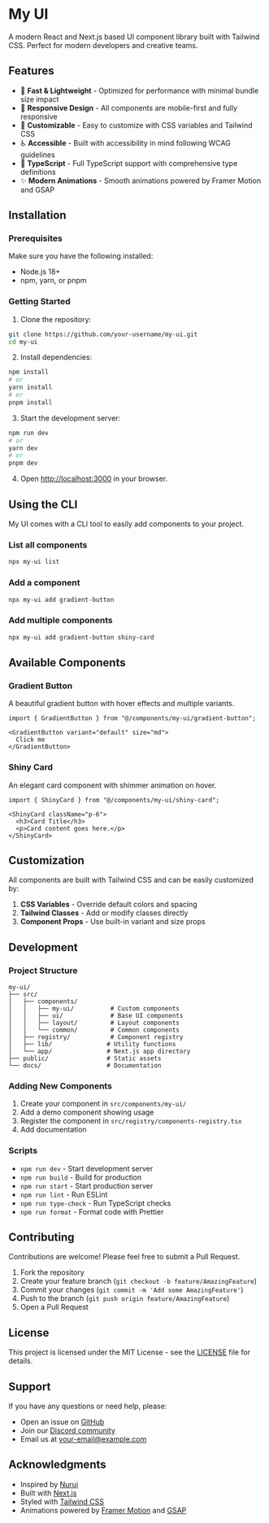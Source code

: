 # My UI

A modern React and Next.js based UI component library built with Tailwind CSS. Perfect for modern developers and creative teams.

## Features

- 🚀 **Fast & Lightweight** - Optimized for performance with minimal bundle size impact
- 📱 **Responsive Design** - All components are mobile-first and fully responsive  
- 🎨 **Customizable** - Easy to customize with CSS variables and Tailwind CSS
- ♿ **Accessible** - Built with accessibility in mind following WCAG guidelines
- 📘 **TypeScript** - Full TypeScript support with comprehensive type definitions
- ✨ **Modern Animations** - Smooth animations powered by Framer Motion and GSAP

## Installation

### Prerequisites

Make sure you have the following installed:
- Node.js 18+ 
- npm, yarn, or pnpm

### Getting Started

1. Clone the repository:
```bash
git clone https://github.com/your-username/my-ui.git
cd my-ui
```

2. Install dependencies:
```bash
npm install
# or
yarn install
# or
pnpm install
```

3. Start the development server:
```bash
npm run dev
# or
yarn dev
# or
pnpm dev
```

4. Open [http://localhost:3000](http://localhost:3000) in your browser.

## Using the CLI

My UI comes with a CLI tool to easily add components to your project.

### List all components
```bash
npx my-ui list
```

### Add a component
```bash
npx my-ui add gradient-button
```

### Add multiple components
```bash
npx my-ui add gradient-button shiny-card
```

## Available Components

### Gradient Button
A beautiful gradient button with hover effects and multiple variants.

```tsx
import { GradientButton } from "@/components/my-ui/gradient-button";

<GradientButton variant="default" size="md">
  Click me
</GradientButton>
```

### Shiny Card
An elegant card component with shimmer animation on hover.

```tsx
import { ShinyCard } from "@/components/my-ui/shiny-card";

<ShinyCard className="p-6">
  <h3>Card Title</h3>
  <p>Card content goes here.</p>
</ShinyCard>
```

## Customization

All components are built with Tailwind CSS and can be easily customized by:

1. **CSS Variables** - Override default colors and spacing
2. **Tailwind Classes** - Add or modify classes directly
3. **Component Props** - Use built-in variant and size props

## Development

### Project Structure

```
my-ui/
├── src/
│   ├── components/
│   │   ├── my-ui/          # Custom components
│   │   ├── ui/             # Base UI components  
│   │   ├── layout/         # Layout components
│   │   └── common/         # Common components
│   ├── registry/           # Component registry
│   ├── lib/               # Utility functions
│   └── app/               # Next.js app directory
├── public/                # Static assets
└── docs/                  # Documentation
```

### Adding New Components

1. Create your component in `src/components/my-ui/`
2. Add a demo component showing usage
3. Register the component in `src/registry/components-registry.tsx`
4. Add documentation

### Scripts

- `npm run dev` - Start development server
- `npm run build` - Build for production
- `npm run start` - Start production server
- `npm run lint` - Run ESLint
- `npm run type-check` - Run TypeScript checks
- `npm run format` - Format code with Prettier

## Contributing

Contributions are welcome! Please feel free to submit a Pull Request.

1. Fork the repository
2. Create your feature branch (`git checkout -b feature/AmazingFeature`)
3. Commit your changes (`git commit -m 'Add some AmazingFeature'`)
4. Push to the branch (`git push origin feature/AmazingFeature`)
5. Open a Pull Request

## License

This project is licensed under the MIT License - see the [LICENSE](LICENSE) file for details.

## Support

If you have any questions or need help, please:

- Open an issue on [GitHub](https://github.com/your-username/my-ui/issues)
- Join our [Discord community](https://discord.gg/your-discord)
- Email us at your-email@example.com

## Acknowledgments

- Inspired by [Nurui](https://github.com/afsar-dev/Nurui)
- Built with [Next.js](https://nextjs.org/)
- Styled with [Tailwind CSS](https://tailwindcss.com/)
- Animations powered by [Framer Motion](https://www.framer.com/motion/) and [GSAP](https://greensock.com/gsap/)